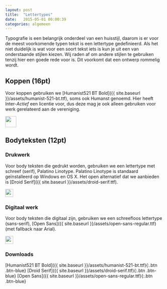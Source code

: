 ```yaml
---
layout: post
title:  "Lettertypes"
date:   2015-05-01 00:00:39
categories: algemeen
---
```


Typografie is een belangrijk onderdeel van een huisstijl, daarom is er voor de meest voorkomende typen tekst is een
 lettertype gedefinieerd. Als het niet duidelijk is wat voor een soort tekst iets is kun je uit een van onderstaande
 stijlen kiezen. Wij raden af om andere stijlen te gebruiken tenzij hier een goede rede voor is. Dit voorkomt dat een
 ontwerp rommelig wordt.

Koppen (16pt)
-------------
Voor koppen gebruiken we [Humanist521 BT Bold]({{ site.baseurl }}/assets/humanist-521-bt.ttf), soms ook Humanst genoemd.
 Hier heeft Inter-*Actief* een licentie voor, dus deze mag je ook alleen gebruiken voor werk gerelateerd aan de vereniging.

<img src="{{ site.baseurl }}/assets/heading.png" style="height: 35px" />

Bodyteksten (12pt)
------------------

### Drukwerk
Voor body teksten die gedrukt worden, gebruiken we een lettertype met schreef (serif), Palatino Linotype. Palatino Linotype
 is standaard geïnstalleerd op Windows en OS X. Het open alternatief dat we aanbieden is [Droid Serif]({{ site.baseurl }}/assets/droid-serif.ttf).

<img src="{{ site.baseurl }}/assets/body-text-with-serif.png" style="height: 25px"/>

### Digitaal werk
Voor body teksten die digitaal zijn, gebruiken we een schreefloos lettertype (sans-serif),
 [Open Sans]({{ site.baseurl }}/assets/open-sans-regular.ttf) (met fallback naar Arial).

<img src="{{ site.baseurl }}/assets/body-text-sans-serif.png" style="height: 25px"/>

### Downloads
[Humanist521 BT Bold]({{ site.baseurl }}/assets/humanist-521-bt.ttf){:.btn .btn-blue}
[Droid Serif]({{ site.baseurl }}/assets/droid-serif.ttf){:.btn .btn-blue}
[Open Sans]({{ site.baseurl }}/assets/open-sans-regular.ttf){:.btn .btn-blue}

